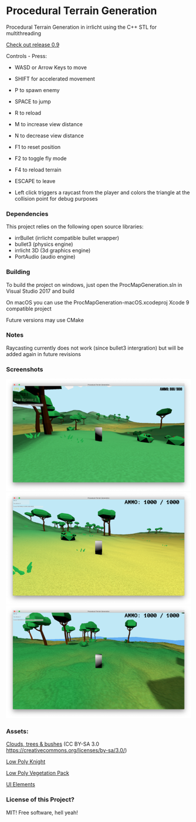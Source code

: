 # Procedural Terrain Generation
Procedural Terrain Generation in irrlicht using the C++ STL for multithreading

[Check out release 0.9](https://github.com/tomalbrc/ProceduralTerrainGeneration/releases/tag/0.9)

Controls - Press:
 - WASD or Arrow Keys to move
 - SHIFT for accelerated movement
 - P to spawn enemy
 - SPACE to jump
 - R to reload
 - M to increase view distance
 - N to decrease view distance
 - F1 to reset position
 - F2 to toggle fly mode
 - F4 to reload terrain
 - ESCAPE to leave

 - Left click triggers a raycast from the player and colors the triangle at the collision point for debug purposes

### Dependencies

This project relies on the following open source libraries:

- irrBullet (irrlicht compatible bullet wrapper)
- bullet3 (physics engine)
- irrlicht 3D (3d graphics engine)
- PortAudio (audio engine)

### Building

To build the project on windows, just open the ProcMapGeneration.sln in 
Visual Studio 2017 and build


On macOS you can use the ProcMapGeneration-macOS.xcodeproj Xcode 9 
compatible project

Future versions may use CMake

### Notes

Raycasting currently does not work (since bullet3 intergration)
but will be added again in future revisions

### Screenshots

![v0.9.1](https://github.com/tomalbrc/ProceduralTerrainGeneration/raw/master/screenshots/screenshot-0.9.1.png "v091")
![v0.9](https://github.com/tomalbrc/ProceduralTerrainGeneration/raw/master/screenshots/screenshot-0.9.png "v0.9")
![Early screenshot](https://github.com/tomalbrc/ProceduralTerrainGeneration/raw/master/screenshots/screenshot-0.8.png "Early Screenshot")

### Assets:
[Clouds, trees & bushes](https://opengameart.org/content/4-trees-3-clouds-and-2-bushes)
 (CC BY-SA 3.0 https://creativecommons.org/licenses/by-sa/3.0/)

[Low Poly Knight](https://opengameart.org/content/low-poly-knight)

[Low Poly Vegetation Pack](https://opengameart.org/content/low-poly-vegetation-pack)

[UI Elements](https://opengameart.org/content/fantasy-ui-elements-by-ravenmore)

### License of this Project?
MIT! Free software, hell yeah!

